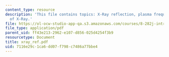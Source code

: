 ```yaml
---
content_type: resource
description: 'This file contains topics: X-Ray reflection, plasma frequency and frequency
  of X-Ray.'
file: https://ol-ocw-studio-app-qa.s3.amazonaws.com/courses/8-282j-introduction-to-astronomy-spring-2006/7116e29c1ca6dd07f798c7486a77bbe4_xray_ref.pdf
file_type: application/pdf
parent_uid: ff43e213-2962-e107-d856-025d4254f3b9
resourcetype: Document
title: xray_ref.pdf
uid: 7116e29c-1ca6-dd07-f798-c7486a77bbe4
---
```

